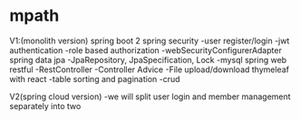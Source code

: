 # mpath
V1:(monolith version)
spring boot 2
spring security 
    -user register/login 
    -jwt authentication
    -role based authorization
    -webSecurityConfigurerAdapter
spring data jpa
    -JpaRepository, JpaSpecification, Lock 
    -mysql
spring web restful
    -RestController
    -Controller Advice
    -File upload/download
thymeleaf with react
    -table sorting and pagination
    -crud

V2(spring cloud version)
    -we will split user login and member management separately into two 